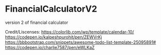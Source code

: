 # FinancialCalculatorV2
version 2 of financial calculator 

Credit/Liscenses:
https://colorlib.com/wp/template/calendar-10/
https://codepen.io/kalpeshpurohit/pen/ZEWVrKj
https://bbbootstrap.com/snippets/awesome-todo-list-template-25095891#
https://codepen.io/charlie7587/pen/eWLKaZ